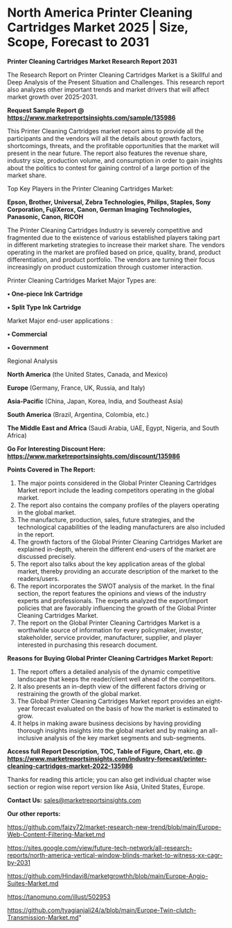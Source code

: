  # North America Printer Cleaning Cartridges Market 2025 | Size, Scope, Forecast to 2031

<strong>Printer Cleaning Cartridges Market Research Report 2031</strong>

The Research Report on Printer Cleaning Cartridges Market is a Skillful and Deep Analysis of the Present Situation and Challenges. This research report also analyzes other important trends and market drivers that will affect market growth over 2025-2031.

<strong>Request Sample Report @ <a href=https://www.marketreportsinsights.com/sample/135986>https://www.marketreportsinsights.com/sample/135986</a></strong>

This Printer Cleaning Cartridges market report aims to provide all the participants and the vendors will all the details about growth factors, shortcomings, threats, and the profitable opportunities that the market will present in the near future. The report also features the revenue share, industry size, production volume, and consumption in order to gain insights about the politics to contest for gaining control of a large portion of the market share.

Top Key Players in the Printer Cleaning Cartridges Market:

<strong>Epson, Brother, Universal, Zebra Technologies, Philips, Staples, Sony Corporation, FujiXerox, Canon, German Imaging Technologies, Panasonic, Canon, RICOH</strong>

The Printer Cleaning Cartridges Industry is severely competitive and fragmented due to the existence of various established players taking part in different marketing strategies to increase their market share. The vendors operating in the market are profiled based on price, quality, brand, product differentiation, and product portfolio. The vendors are turning their focus increasingly on product customization through customer interaction.

Printer Cleaning Cartridges Market Major Types are:

<strong>• One-piece Ink Cartridge

• Split Type Ink Cartridge</strong>

Market Major end-user applications :

<strong>• Commercial

• Government</strong>

Regional Analysis

</u><strong><b>North America</b></strong> (the United States, Canada, and Mexico)

<strong><b>Europe </b></strong>(Germany, France, UK, Russia, and Italy)

<strong><b>Asia-Pacific</b></strong> (China, Japan, Korea, India, and Southeast Asia)

<strong><b>South America</b></strong> (Brazil, Argentina, Colombia, etc.)

<strong><b>The Middle East and Africa</b></strong> (Saudi Arabia, UAE, Egypt, Nigeria, and South Africa)

<strong>Go For Interesting Discount Here: <a href=https://www.marketreportsinsights.com/discount/135986>https://www.marketreportsinsights.com/discount/135986</a></strong>

<strong>Points Covered in The Report:</strong>
<ol>
  <li>The major points considered in the Global Printer Cleaning Cartridges Market report include the leading competitors operating in the global market.</li>
  <li>The report also contains the company profiles of the players operating in the global market.</li>
  <li>The manufacture, production, sales, future strategies, and the technological capabilities of the leading manufacturers are also included in the report.</li>
  <li>The growth factors of the Global Printer Cleaning Cartridges Market are explained in-depth, wherein the different end-users of the market are discussed precisely.</li>
  <li>The report also talks about the key application areas of the global market, thereby providing an accurate description of the market to the readers/users.</li>
  <li>The report incorporates the SWOT analysis of the market. In the final section, the report features the opinions and views of the industry experts and professionals. The experts analyzed the export/import policies that are favorably influencing the growth of the Global Printer Cleaning Cartridges Market.</li>
  <li>The report on the Global Printer Cleaning Cartridges Market is a worthwhile source of information for every policymaker, investor, stakeholder, service provider, manufacturer, supplier, and player interested in purchasing this research document.</li>
</ol>
<strong>Reasons for Buying Global Printer Cleaning Cartridges Market Report:</strong>

<ol>
  <li>The report offers a detailed analysis of the dynamic competitive landscape that keeps the reader/client well ahead of the competitors.</li>
  <li>It also presents an in-depth view of the different factors driving or restraining the growth of the global market.</li>
  <li>The Global Printer Cleaning Cartridges Market report provides an eight-year forecast evaluated on the basis of how the market is estimated to grow.</li>
  <li>It helps in making aware business decisions by having providing thorough insights insights into the global market and by making an all-inclusive analysis of the key market segments and sub-segments.</li>
</ol>
<strong>Access full Report Description, TOC, Table of Figure, Chart, etc. @ <a href=https://www.marketreportsinsights.com/industry-forecast/printer-cleaning-cartridges-market-2022-135986>https://www.marketreportsinsights.com/industry-forecast/printer-cleaning-cartridges-market-2022-135986</a></strong>


Thanks for reading this article; you can also get individual chapter wise section or region wise report version like Asia, United States, Europe.

<strong>Contact Us:</strong>
sales@marketreportsinsights.com

<strong>Our other reports:</strong>

<a href=https://github.com/faizy72/market-research-new-trend/blob/main/Europe-Web-Content-Filtering-Market.md>https://github.com/faizy72/market-research-new-trend/blob/main/Europe-Web-Content-Filtering-Market.md</a>

<a href=https://sites.google.com/view/future-tech-network/all-research-reports/north-america-vertical-window-blinds-market-to-witness-xx-cagr-by-2031>https://sites.google.com/view/future-tech-network/all-research-reports/north-america-vertical-window-blinds-market-to-witness-xx-cagr-by-2031</a>

<a href=https://github.com/Hindavi8/marketgrowthh/blob/main/Europe-Angio-Suites-Market.md>https://github.com/Hindavi8/marketgrowthh/blob/main/Europe-Angio-Suites-Market.md</a>

<a href=https://tanomuno.com/illust/502953>https://tanomuno.com/illust/502953</a>

<a href=https://github.com/tyagianjali24/a/blob/main/Europe-Twin-clutch-Transmission-Market.md>https://github.com/tyagianjali24/a/blob/main/Europe-Twin-clutch-Transmission-Market.md</a>"
